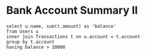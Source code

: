 # Bank Account Summary II
```
select u.name, sum(t.amount) as 'balance'
from Users u
inner join Transactions t on u.account = t.account
group by t.account
having balance > 10000
```